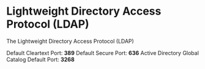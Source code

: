 # Lightweight Directory Access Protocol (LDAP)

The Lightweight Directory Access Protocol (LDAP) 

Default Cleartext Port: **389**
Default Secure Port: **636**
Active Directory Global Catalog Default Port: **3268**

